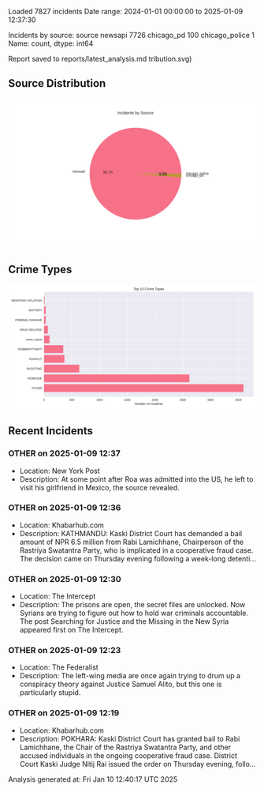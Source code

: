
Loaded 7827 incidents
Date range: 2024-01-01 00:00:00 to 2025-01-09 12:37:30

Incidents by source:
source
newsapi           7726
chicago_pd         100
chicago_police       1
Name: count, dtype: int64

Report saved to reports/latest_analysis.md
tribution.svg)

## Source Distribution
![Source Distribution](images/source_distribution.svg)

## Crime Types
![Crime Types](images/crime_types.svg)

## Recent Incidents

### OTHER on 2025-01-09 12:37
- Location: New York Post
- Description: At some point after Roa was admitted into the US, he left to visit his girlfriend in Mexico, the source revealed.


### OTHER on 2025-01-09 12:36
- Location: Khabarhub.com
- Description: KATHMANDU: Kaski District Court has demanded a bail amount of NPR 6.5 million from Rabi Lamichhane, Chairperson of the Rastriya Swatantra Party, who is implicated in a cooperative fraud case. The decision came on Thursday evening following a week-long detenti…


### OTHER on 2025-01-09 12:30
- Location: The Intercept
- Description: The prisons are open, the secret files are unlocked. Now Syrians are trying to figure out how to hold war criminals accountable.
The post Searching for Justice and the Missing in the New Syria appeared first on The Intercept.


### OTHER on 2025-01-09 12:23
- Location: The Federalist
- Description: The left-wing media are once again trying to drum up a conspiracy theory against Justice Samuel Alito, but this one is particularly stupid.


### OTHER on 2025-01-09 12:19
- Location: Khabarhub.com
- Description: POKHARA: Kaski District Court has granted bail to Rabi Lamichhane, the Chair of the Rastriya Swatantra Party, and other accused individuals in the ongoing cooperative fraud case. District Court Kaski Judge Nitij Rai issued the order on Thursday evening, follo…

Analysis generated at: Fri Jan 10 12:40:17 UTC 2025
